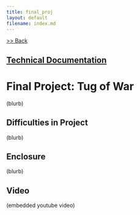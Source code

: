 ```yaml
---
title: final_proj
layout: default
filename: index.md
--- 
```


[>> Back](../../Creative_Embed_Portfolio/)


## [Technical Documentation](https://github.com/IzzyFG/Creative_Embed_Portfolio/tree/main/final_proj/Tug_Rope#readme)

# Final Project: Tug of War

(blurb)

## Difficulties in Project

(blurb)

## Enclosure

(blurb)

## Video

(embedded youtube video)

<!-- [![](https://markdown-videos.deta.dev/youtube/dQw4w9WgXcQ)](https://youtu.be/dQw4w9WgXcQ) -->
